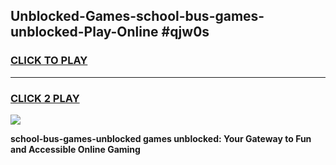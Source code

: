 
## Unblocked-Games-school-bus-games-unblocked-Play-Online #qjw0s
<h3>
<a href="https://news.freeplayer.one?title=school-bus-games-unblocked&ref=3">CLICK TO PLAY</a></h3>
<hr>

<h3>
<a href="https://news.freeplayer.one?title=school-bus-games-unblocked&ref=3">CLICK 2 PLAY</a>
  
</h3>

<a href="https://news.freeplayer.one?title=school-bus-games-unblocked&ref=3"><img src="https://clearcache.store/games.png"></a>


**school-bus-games-unblocked games unblocked: Your Gateway to Fun and Accessible Online Gaming**
